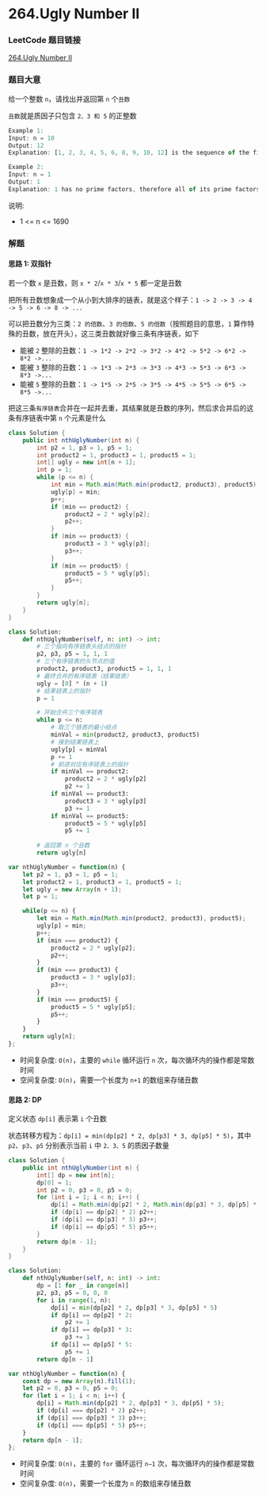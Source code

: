 # 264.Ugly Number II

### LeetCode 题目链接

[264.Ugly Number II](https://leetcode.com/problems/ugly-number-ii/)

### 题目大意

给一个整数 `n`，请找出并返回第 `n` 个`丑数`

`丑数`就是质因子只包含 `2、3 和 5` 的正整数

```js
Example 1:
Input: n = 10
Output: 12
Explanation: [1, 2, 3, 4, 5, 6, 8, 9, 10, 12] is the sequence of the first 10 ugly numbers.

Example 2:
Input: n = 1
Output: 1
Explanation: 1 has no prime factors, therefore all of its prime factors are limited to 2, 3, and 5.
```

说明:
- 1 <= n <= 1690

### 解题

#### 思路 1: 双指针

若一个数 `x` 是丑数，则 `x * 2`/`x * 3`/`x * 5` 都一定是丑数

把所有丑数想象成一个从小到大排序的链表，就是这个样子：`1 -> 2 -> 3 -> 4 -> 5 -> 6 -> 8 -> ...`

可以把丑数分为三类：`2 的倍数`、`3 的倍数`、`5 的倍数`（按照题目的意思，`1` 算作特殊的丑数，放在开头），这三类丑数就好像三条有序链表，如下
- 能被 `2` 整除的丑数：`1 -> 1*2 -> 2*2 -> 3*2 -> 4*2 -> 5*2 -> 6*2 -> 8*2 ->...`
- 能被 `3` 整除的丑数：`1 -> 1*3 -> 2*3 -> 3*3 -> 4*3 -> 5*3 -> 6*3 -> 8*3 ->...`
- 能被 `5` 整除的丑数：`1 -> 1*5 -> 2*5 -> 3*5 -> 4*5 -> 5*5 -> 6*5 -> 8*5 ->...`

把这三条`有序链表`合并在一起并去重，其结果就是丑数的序列，然后求合并后的这条有序链表中第 `n` 个元素是什么

```java
class Solution {
    public int nthUglyNumber(int n) {
        int p2 = 1, p3 = 1, p5 = 1;
        int product2 = 1, product3 = 1, product5 = 1;
        int[] ugly = new int[n + 1];
        int p = 1;
        while (p <= n) {
            int min = Math.min(Math.min(product2, product3), product5);
            ugly[p] = min;
            p++;
            if (min == product2) {
                product2 = 2 * ugly[p2];
                p2++;
            }
            if (min == product3) {
                product3 = 3 * ugly[p3];
                p3++;
            }
            if (min == product5) {
                product5 = 5 * ugly[p5];
                p5++;
            }
        }
        return ugly[n];
    }
}
```
```python
class Solution:
    def nthUglyNumber(self, n: int) -> int:
        # 三个指向有序链表头结点的指针
        p2, p3, p5 = 1, 1, 1
        # 三个有序链表的头节点的值
        product2, product3, product5 = 1, 1, 1
        # 最终合并的有序链表（结果链表）
        ugly = [0] * (n + 1)
        # 结果链表上的指针
        p = 1

        # 开始合并三个有序链表
        while p <= n:
            # 取三个链表的最小结点
            minVal = min(product2, product3, product5)
            # 接到结果链表上
            ugly[p] = minVal
            p += 1
            # 前进对应有序链表上的指针
            if minVal == product2:
                product2 = 2 * ugly[p2]
                p2 += 1
            if minVal == product3:
                product3 = 3 * ugly[p3]
                p3 += 1
            if minVal == product5:
                product5 = 5 * ugly[p5]
                p5 += 1
        
        # 返回第 n 个丑数
        return ugly[n]
```
```js
var nthUglyNumber = function(n) {
    let p2 = 1, p3 = 1, p5 = 1;
    let product2 = 1, product3 = 1, product5 = 1;
    let ugly = new Array(n + 1);
    let p = 1;

    while(p <= n) {
        let min = Math.min(Math.min(product2, product3), product5);
        ugly[p] = min;
        p++;
        if (min === product2) {
            product2 = 2 * ugly[p2];
            p2++;
        }
        if (min === product3) {
            product3 = 3 * ugly[p3];
            p3++;
        }
        if (min === product5) {
            product5 = 5 * ugly[p5];
            p5++;
        }
    }
    return ugly[n];
};
```
- 时间复杂度: `O(n)`，主要的 `while` 循环运行 `n` 次，每次循环内的操作都是常数时间
- 空间复杂度: `O(n)`，需要一个长度为 `n+1` 的数组来存储丑数

#### 思路 2: DP

定义状态 `dp[i]` 表示第 `i` 个丑数

状态转移方程为：`dp[i] = min(dp[p2] * 2, dp[p3] * 3, dp[p5] * 5)`，其中 `p2`、`p3`、`p5` 分别表示当前 `i` 中 `2、3、5` 的质因子数量

```java
class Solution {
    public int nthUglyNumber(int n) {
        int[] dp = new int[n];
        dp[0] = 1;
        int p2 = 0, p3 = 0, p5 = 0;
        for (int i = 1; i < n; i++) {
            dp[i] = Math.min(dp[p2] * 2, Math.min(dp[p3] * 3, dp[p5] * 5));
            if (dp[i] == dp[p2] * 2) p2++;
            if (dp[i] == dp[p3] * 3) p3++;
            if (dp[i] == dp[p5] * 5) p5++;
        }
        return dp[n - 1];
    }
}
```
```python
class Solution:
    def nthUglyNumber(self, n: int) -> int:
        dp = [1 for _ in range(n)]
        p2, p3, p5 = 0, 0, 0
        for i in range(1, n):
            dp[i] = min(dp[p2] * 2, dp[p3] * 3, dp[p5] * 5)
            if dp[i] == dp[p2] * 2:
                p2 += 1
            if dp[i] == dp[p3] * 3:
                p3 += 1
            if dp[i] == dp[p5] * 5:
                p5 += 1
        return dp[n - 1]
```
```js
var nthUglyNumber = function(n) {
    const dp = new Array(n).fill(1);
    let p2 = 0, p3 = 0, p5 = 0;
    for (let i = 1; i < n; i++) {
        dp[i] = Math.min(dp[p2] * 2, dp[p3] * 3, dp[p5] * 5);
        if (dp[i] === dp[p2] * 2) p2++;
        if (dp[i] === dp[p3] * 3) p3++;
        if (dp[i] === dp[p5] * 5) p5++;
    }
    return dp[n - 1];
};
```
- 时间复杂度: `O(n)`，主要的 `for` 循环运行 `n−1` 次，每次循环内的操作都是常数时间
- 空间复杂度: `O(n)`，需要一个长度为 `n` 的数组来存储丑数